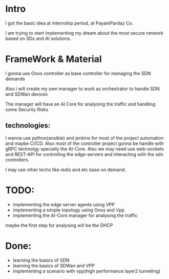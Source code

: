 # Intro

I got the basic idea at internship period, at PayamPardaz Co.

I am trying to start implementing my dream about the most secure network based on SDx and AI solutions.



# FrameWork & Material

I gonna use Onos controller as base controller for managing the SDN demands

Also i will create my own manager to work as orchestrator to handle SDN and SDWan devices

The manager will have an AI Core for analysing the traffic and handling some Security Risks

## technologies:

I wanna use python(ansible) and jenkins for most of the project automation and maybe CI/CD.
Also most of the controller project gonna be handle with gRPC technolgy specially the AI-Core.
Also we may need use web-sockets and REST-API for controlling the edge-servers and interacting with the sdn controllers.

I may use other techs like redis and etc  base on demand.

# TODO:

- implementing the edge server agents using VPP
- implementing a simple topology using Onos and Vpp
- implementing the AI-Core manager for analysing the traffic

maybe the first step for analysing will be the DHCP


# Done:

- learning the basics of SDN
- learning the basics of SDWan and VPP
- implementing a scenario with vpp(high performance layer2 tunneling)



